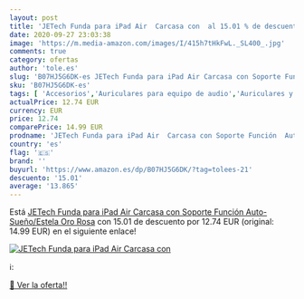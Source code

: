 ```yaml
---
layout: post
title: 'JETech Funda para iPad Air  Carcasa con  al 15.01 % de descuento'
date: 2020-09-27 23:03:38
image: 'https://m.media-amazon.com/images/I/415h7tHkFwL._SL400_.jpg'
comments: true
category: ofertas
author: 'tole.es'
slug: 'B07HJ5G6DK-es JETech Funda para iPad Air Carcasa con Soporte Función...'
sku: 'B07HJ5G6DK-es'
tags: [ 'Accesorios','Auriculares para equipo de audio','Auriculares y accesorios','Cables USB','Cables y accesorios','Cables y conectores','Electrónica','Informática','ipad', ]
actualPrice: 12.74 EUR
currency: EUR
price: 12.74
comparePrice: 14.99 EUR
prodname: 'JETech Funda para iPad Air  Carcasa con Soporte Función  Auto-Sueño/Estela  Oro Rosa'
country: 'es'
flag: '🇪🇸'
brand: ''
buyurl: 'https://www.amazon.es/dp/B07HJ5G6DK/?tag=tolees-21'
descuento: '15.01'
average: '13.865'
---
```


Está [JETech Funda para iPad Air  Carcasa con Soporte Función  Auto-Sueño/Estela  Oro Rosa](https://www.amazon.es/dp/B07HJ5G6DK/?tag=tolees-21) con 15.01 de descuento por 12.74 EUR (original: 14.99 EUR) en el siguiente enlace!

[![JETech Funda para iPad Air  Carcasa con ](https://m.media-amazon.com/images/I/415h7tHkFwL._SL400_.jpg)](https://www.amazon.es/dp/B07HJ5G6DK/?tag=tolees-21)

ℹ️:


[🛒 Ver la oferta!!](https://www.amazon.es/dp/B07HJ5G6DK/?tag=tolees-21)
